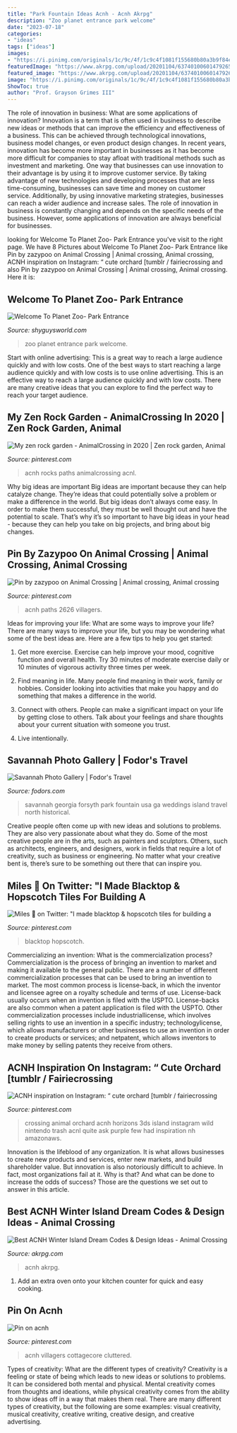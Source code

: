 ```yaml
---
title: "Park Fountain Ideas Acnh - Acnh Akrpg"
description: "Zoo planet entrance park welcome"
date: "2023-07-18"
categories:
- "ideas"
tags: ["ideas"]
images:
- "https://i.pinimg.com/originals/1c/9c/4f/1c9c4f1081f155680b80a3b9f84e3bc3.jpg"
featuredImage: "https://www.akrpg.com/upload/20201104/6374010060147926581926413.jpeg"
featured_image: "https://www.akrpg.com/upload/20201104/6374010060147926581926413.jpeg"
image: "https://i.pinimg.com/originals/1c/9c/4f/1c9c4f1081f155680b80a3b9f84e3bc3.jpg"
ShowToc: true
author: "Prof. Grayson Grimes III"
---
```



The role of innovation in business: What are some applications of innovation?
Innovation is a term that is often used in business to describe new ideas or methods that can improve the efficiency and effectiveness of a business. This can be achieved through technological innovations, business model changes, or even product design changes. In recent years, innovation has become more important in businesses as it has become more difficult for companies to stay afloat with traditional methods such as investment and marketing. One way that businesses can use innovation to their advantage is by using it to improve customer service. By taking advantage of new technologies and developing processes that are less time-consuming, businesses can save time and money on customer service. Additionally, by using innovative marketing strategies, businesses can reach a wider audience and increase sales. The role of innovation in business is constantly changing and depends on the specific needs of the business. However, some applications of innovation are always beneficial for businesses.

	

		
looking for Welcome To Planet Zoo- Park Entrance you've visit to the right page. We have 8 Pictures about Welcome To Planet Zoo- Park Entrance like Pin by zazypoo on Animal Crossing | Animal crossing, Animal crossing, ACNH inspiration on Instagram: “ cute orchard [tumblr / fairiecrossing and also Pin by zazypoo on Animal Crossing | Animal crossing, Animal crossing. Here it is:
		
    
## Welcome To Planet Zoo- Park Entrance

<img loading=lazy src="https://i.imgur.com/rCNa7S4.jpg" onerror="this.onerror=null;this.src='https://tse3.mm.bing.net/th?id=OIP._E6RPUs_sEW_wAo-T-JnKAHaEK&amp;pid=15.1';" alt="Welcome To Planet Zoo- Park Entrance">

_Source: shyguysworld.com_

>zoo planet entrance park welcome. 

	

Start with online advertising: This is a great way to reach a large audience quickly and with low costs.
One of the best ways to start reaching a large audience quickly and with low costs is to use online advertising. This is an effective way to reach a large audience quickly and with low costs. There are many creative ideas that you can explore to find the perfect way to reach your target audience.

    
## My Zen Rock Garden - AnimalCrossing In 2020 | Zen Rock Garden, Animal

<img loading=lazy src="https://i.pinimg.com/736x/3a/dc/e2/3adce2d33abfb2c9cfb72b404ceb7b3f.jpg" onerror="this.onerror=null;this.src='https://tse2.mm.bing.net/th?id=OIP.T-s2oiZVsgpsyng0H1k-0gHaJQ&amp;pid=15.1';" alt="My zen rock garden - AnimalCrossing in 2020 | Zen rock garden, Animal">

_Source: pinterest.com_

>acnh rocks paths animalcrossing acnl. 

	

Why big ideas are important
Big ideas are important because they can help catalyze change. They’re ideas that could potentially solve a problem or make a difference in the world. But big ideas don’t always come easy. In order to make them successful, they must be well thought out and have the potential to scale.
That’s why it’s so important to have big ideas in your head - because they can help you take on big projects, and bring about big changes.

    
## Pin By Zazypoo On Animal Crossing | Animal Crossing, Animal Crossing

<img loading=lazy src="https://i.pinimg.com/736x/28/99/47/289947a08c2930c8aa20d9843688181e.jpg" onerror="this.onerror=null;this.src='https://tse2.mm.bing.net/th?id=OIP.ar6CGMtCBG2G-KlcNjTIMQHaHa&amp;pid=15.1';" alt="Pin by zazypoo on Animal Crossing | Animal crossing, Animal crossing">

_Source: pinterest.com_

>acnh paths 2626 villagers. 

	

Ideas for improving your life: What are some ways to improve your life?
There are many ways to improve your life, but you may be wondering what some of the best ideas are. Here are a few tips to help you get started:
1. Get more exercise. Exercise can help improve your mood, cognitive function and overall health. Try 30 minutes of moderate exercise daily or 10 minutes of vigorous activity three times per week.

2. Find meaning in life. Many people find meaning in their work, family or hobbies. Consider looking into activities that make you happy and do something that makes a difference in the world.

3. Connect with others. People can make a significant impact on your life by getting close to others. Talk about your feelings and share thoughts about your current situation with someone you trust.

4. Live intentionally.

    
## Savannah Photo Gallery | Fodor&#039;s Travel

<img loading=lazy src="http://assets.fodors.com/destinations/249/fountain-forsyth-park-savannah-georgia-usa_980x650.jpg" onerror="this.onerror=null;this.src='https://tse4.mm.bing.net/th?id=OIP.2lLxwe_wn5BYumm3AFWzCAHaE6&amp;pid=15.1';" alt="Savannah Photo Gallery | Fodor&#039;s Travel">

_Source: fodors.com_

>savannah georgia forsyth park fountain usa ga weddings island travel north historical. 

	

Creative people often come up with new ideas and solutions to problems. They are also very passionate about what they do. Some of the most creative people are in the arts, such as painters and sculptors. Others, such as architects, engineers, and designers, work in fields that require a lot of creativity, such as business or engineering. No matter what your creative bent is, there’s sure to be something out there that can inspire you.

    
## Miles 🍎 On Twitter: &quot;I Made Blacktop &amp; Hopscotch Tiles For Building A

<img loading=lazy src="https://i.pinimg.com/736x/52/0e/83/520e837a811881876fa6ab3331b04d2d.jpg" onerror="this.onerror=null;this.src='https://tse2.mm.bing.net/th?id=OIP.SkQzMfM3reXD0Ot0VpP6EwHaEK&amp;pid=15.1';" alt="Miles 🍎 on Twitter: &quot;I made blacktop &amp; hopscotch tiles for building a">

_Source: pinterest.com_

>blacktop hopscotch. 

	

Commercializing an invention: What is the commercialization process?
Commercialization is the process of bringing an invention to market and making it available to the general public. There are a number of different commercialization processes that can be used to bring an invention to market. The most common process is license-back, in which the inventor and licensee agree on a royalty schedule and terms of use. License-back usually occurs when an invention is filed with the USPTO. License-backs are also common when a patent application is filed with the USPTO. Other commercialization processes include industriallicense, which involves selling rights to use an invention in a specific industry; technologylicense, which allows manufacturers or other businesses to use an invention in order to create products or services; and netpatent, which allows inventors to make money by selling patents they receive from others.

    
## ACNH Inspiration On Instagram: “ Cute Orchard [tumblr / Fairiecrossing

<img loading=lazy src="https://i.pinimg.com/736x/3c/be/44/3cbe44b888b6ae8d11e73b0229c2ee16.jpg" onerror="this.onerror=null;this.src='https://tse1.mm.bing.net/th?id=OIP.9sSGxRHQ9nvak5ckSIC07gHaEK&amp;pid=15.1';" alt="ACNH inspiration on Instagram: “ cute orchard [tumblr / fairiecrossing">

_Source: pinterest.com_

>crossing animal orchard acnh horizons 3ds island instagram wild nintendo trash acnl quite ask purple few had inspiration nh amazonaws. 

	

Innovation is the lifeblood of any organization. It is what allows businesses to create new products and services, enter new markets, and build shareholder value. But innovation is also notoriously difficult to achieve. In fact, most organizations fail at it. Why is that? And what can be done to increase the odds of success? Those are the questions we set out to answer in this article.

    
## Best ACNH Winter Island Dream Codes &amp; Design Ideas - Animal Crossing

<img loading=lazy src="https://www.akrpg.com/upload/20201104/6374010060147926581926413.jpeg" onerror="this.onerror=null;this.src='https://tse1.mm.bing.net/th?id=OIP.0_4pVRphrbFsOxlRVLhPMQHaEK&amp;pid=15.1';" alt="Best ACNH Winter Island Dream Codes &amp; Design Ideas - Animal Crossing">

_Source: akrpg.com_

>acnh akrpg. 

	

1. Add an extra oven onto your kitchen counter for quick and easy cooking.

    
## Pin On Acnh

<img loading=lazy src="https://i.pinimg.com/originals/1c/9c/4f/1c9c4f1081f155680b80a3b9f84e3bc3.jpg" onerror="this.onerror=null;this.src='https://tse2.mm.bing.net/th?id=OIP.7odAL_AeLVpzLmLLM-nUkgHaEK&amp;pid=15.1';" alt="Pin on acnh">

_Source: pinterest.com_

>acnh villagers cottagecore cluttered. 

	

Types of creativity: What are the different types of creativity?
Creativity is a feeling or state of being which leads to new ideas or solutions to problems. It can be considered both mental and physical. Mental creativity comes from thoughts and ideations, while physical creativity comes from the ability to show ideas off in a way that makes them real. There are many different types of creativity, but the following are some examples: visual creativity, musical creativity, creative writing, creative design, and creative advertising.

